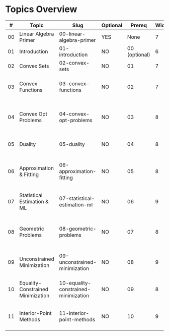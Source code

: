 # Topics Overview

| # | Topic | Slug | Optional | Prereq | Widgets | Diagrams | Description |
|---|-------|------|----------|--------|---------|----------|-------------|
| 00 | Linear Algebra Primer | 00-linear-algebra-primer | YES | None | 7 | 5 | Essential LA review |
| 01 | Introduction | 01-introduction | NO | 00 (optional) | 6 | 5 | Why convexity matters |
| 02 | Convex Sets | 02-convex-sets | NO | 01 | 7 | 6 | Geometric foundations |
| 03 | Convex Functions | 03-convex-functions | NO | 02 | 7 | 6 | Properties and calculus of convex functions |
| 04 | Convex Opt Problems | 04-convex-opt-problems | NO | 03 | 8 | 5 | Standard problem classes (LP, QP, SOCP, SDP) |
| 05 | Duality | 05-duality | NO | 04 | 8 | 5 | Lagrangian duality, KKT conditions |
| 06 | Approximation & Fitting | 06-approximation-fitting | NO | 05 | 8 | 4 | Regularization, robust regression, sparse recovery |
| 07 | Statistical Estimation & ML | 07-statistical-estimation-ml | NO | 06 | 9 | 4 | SVM, logistic regression, maximum likelihood |
| 08 | Geometric Problems | 08-geometric-problems | NO | 07 | 8 | 3 | MVEE, Chebyshev center, packing problems |
| 09 | Unconstrained Minimization | 09-unconstrained-minimization | NO | 08 | 9 | 3 | Gradient descent, Newton's method |
| 10 | Equality-Constrained Minimization | 10-equality-constrained-minimization | NO | 09 | 8 | 2 | Null-space methods, projected gradient |
| 11 | Interior-Point Methods | 11-interior-point-methods | NO | 10 | 9 | 4 | Modern solvers for large-scale problems |
